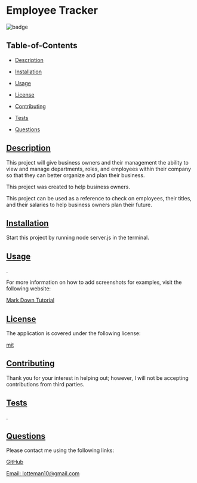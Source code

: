 
  # Employee Tracker
  
  
  ![badge](https://img.shields.io/badge/license-mit-blue)
    

  ## Table-of-Contents

  * [Description](#description)
  * [Installation](#installation)
  * [Usage](#usage)
  
  * [License](#license)
    
  * [Contributing](#contributing)
  * [Tests](#tests)
  * [Questions](#questions)
  
  ## [Description](#table-of-contents)

  This project will give business owners and their management the ability to view and manage departments, roles, and employees within their company so that they can better organize and plan their business.

  This project was created to help business owners.

  This project can be used as a reference to check on employees, their titles, and their salaries to help business owners plan their future.

  ## [Installation](#table-of-contents)

  Start this project by running node server.js in the terminal.

  ## [Usage](#table-of-contents)

  .
  
  For more information on how to add screenshots for examples, visit the following website:
  
  [Mark Down Tutorial](https://agea.github.io/tutorial.md/)
  
  
  ## [License](#table-of-contents)

  The application is covered under the following license:

  
  [mit](https://choosealicense.com/licenses/mit)
    
    

  ## [Contributing](#table-of-contents)
  
  
  Thank you for your interest in helping out; however, I will not be accepting contributions from third parties.
    

  ## [Tests](#table-of-contents)

  .

  ## [Questions](#table-of-contents)

  Please contact me using the following links:

  [GitHub](https://github.com/ParinThalangdee)

  [Email: lotteman10@gmail.com](mailto:lotteman10@gmail.com)
